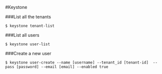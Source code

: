 #Keystone

###List all the tenants

`$ keystone tenant-list`

###List all users

`$ keystone user-list`

###Create a new user

`$ keystone user-create --name [username] --tenant_id [tenant-id] 
      --pass [password] --email [email] --enabled true`

